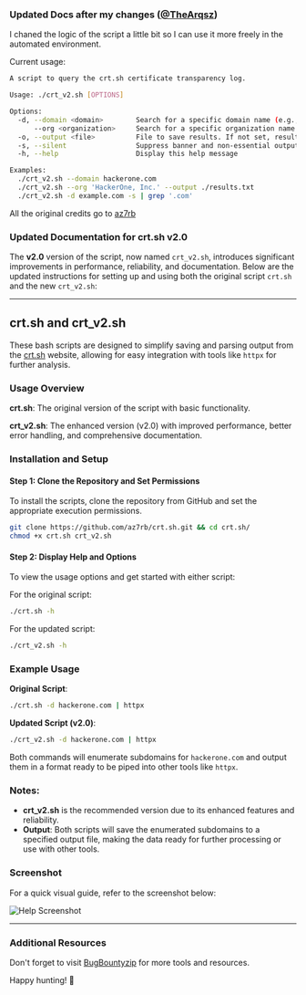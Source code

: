 ### Updated Docs after my changes ([@TheArqsz](https://github.com/TheArqsz))

I chaned the logic of the script a little bit so I can use it more freely in the automated environment.

Current usage:

```bash
A script to query the crt.sh certificate transparency log.

Usage: ./crt_v2.sh [OPTIONS]

Options:
  -d, --domain <domain>        Search for a specific domain name (e.g., hackerone.com)
      --org <organization>     Search for a specific organization name (e.g., 'HackerOne, Inc.')
  -o, --output <file>          File to save results. If not set, results are printed to stdout.
  -s, --silent                 Suppress banner and non-essential output.
  -h, --help                   Display this help message

Examples:
  ./crt_v2.sh --domain hackerone.com
  ./crt_v2.sh --org 'HackerOne, Inc.' --output ./results.txt
  ./crt_v2.sh -d example.com -s | grep '.com'
```

All the original credits go to [az7rb](https://github.com/az7rb)

### Updated Documentation for crt.sh v2.0

The **v2.0** version of the script, now named `crt_v2.sh`, introduces significant improvements in performance, reliability, and documentation. Below are the updated instructions for setting up and using both the original script `crt.sh` and the new `crt_v2.sh`:

---

## crt.sh and crt_v2.sh

These bash scripts are designed to simplify saving and parsing output from the [crt.sh](https://crt.sh) website, allowing for easy integration with tools like `httpx` for further analysis.

### Usage Overview

**crt.sh**: The original version of the script with basic functionality.

**crt_v2.sh**: The enhanced version (v2.0) with improved performance, better error handling, and comprehensive documentation.

### Installation and Setup

#### Step 1: Clone the Repository and Set Permissions

To install the scripts, clone the repository from GitHub and set the appropriate execution permissions.

```bash
git clone https://github.com/az7rb/crt.sh.git && cd crt.sh/
chmod +x crt.sh crt_v2.sh
```

#### Step 2: Display Help and Options

To view the usage options and get started with either script:

For the original script:

```bash
./crt.sh -h
```

For the updated script:

```bash
./crt_v2.sh -h
```

### Example Usage

**Original Script**:
```bash
./crt.sh -d hackerone.com | httpx
```

**Updated Script (v2.0)**:
```bash
./crt_v2.sh -d hackerone.com | httpx
```

Both commands will enumerate subdomains for `hackerone.com` and output them in a format ready to be piped into other tools like `httpx`.

### Notes:

- **crt_v2.sh** is the recommended version due to its enhanced features and reliability.
- **Output**: Both scripts will save the enumerated subdomains to a specified output file, making the data ready for further processing or use with other tools.

### Screenshot

For a quick visual guide, refer to the screenshot below:

![Help Screenshot](https://raw.githubusercontent.com/az7rb/crt.sh/main/Screenshot/Screenshot_Help.png)

---
### Additional Resources

Don't forget to visit [BugBountyzip](https://github.com/BugBountyzip) for more tools and resources.

Happy hunting! 🎯
